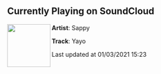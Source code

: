 ## Currently Playing on SoundCloud

[<img align="left" width="100" src="https://i1.sndcdn.com/artworks-xBUhJL2nMDnXWojj-9xQS0w-t50x50.jpg">](https://soundcloud.com/sappy94/yayo?in=sappy94/sets/tape-dropping-tomorrow)

**Artist**: Sappy 

**Track**: Yayo

Last updated at 01/03/2021 15:23

